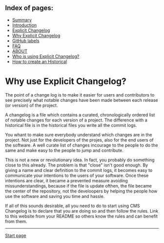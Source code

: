 Index of pages:
---------------

* [Summary](/README.md)
* [Introduction](/README.md)
* [Explicit Changelog](/CHANGELOG.md)
* [Why Explicit Changelog](/WHY.md)
* [GitHub labels](/LABELS.md)
* [FAQ](/FAQ.md)
* [ABOUT](/ABOUT.md)
* [Who is using Explicit Changelog?](/USERS.md)
* [How to create an Historical](/HISTORICAL.md)


# Why use Explicit Changelog?
The point of a change log is to make it easier for users and contributors to see precisely what notable changes have been made between each release (or version) of the project.

A changelog is a file which contains a curated, chronologically ordered list of notable changes for each version of a project. The difference with a historical file is in the historical files you write all the commit logs.

You whant to make sure everybody understand which changes are in the project. Not just for the developers of the projes, also for the end users of the software. A well curate list of changes incourage to the people to do the same and make easy to the people to jump and contribute.

This is not a new or revolutionary idea. In fact, you probably do something close to this already. The problem is that "close" isn't good enough. By giving a name and clear definition to the commit logs, it becomes easy to communicate your intentions to the users of your software. Once these intentions are clear, it became a prevented measure avoiding missunderstandings, because if the file is update ofthen, the file became the center of the repository, not the develoopers by helping the people how use the software and saving you time and hassle.

If all of this sounds desirable, all you need to do to start using CMS Changelog is to declare that you are doing so and then follow the rules. Link to this website from your README so others know the rules and can benefit from them.


---




[Start page](./)
